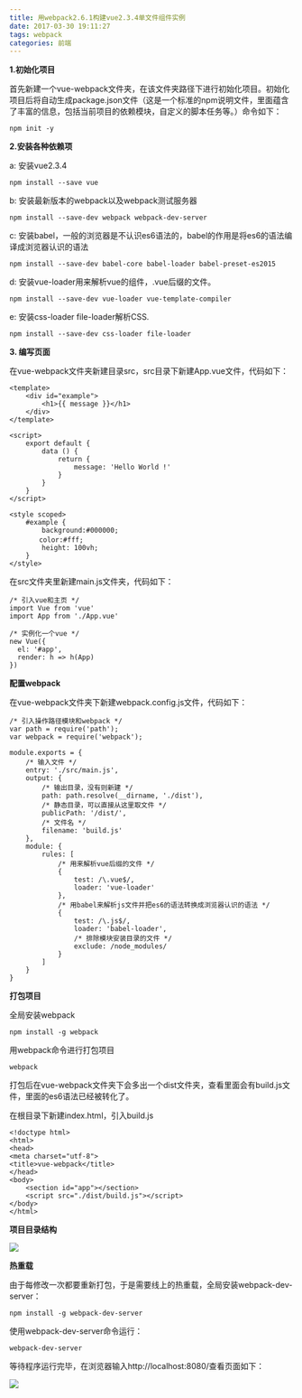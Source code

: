 ```yaml
---
title: 用webpack2.6.1构建vue2.3.4单文件组件实例
date: 2017-03-30 19:11:27
tags: webpack
categories: 前端
---
```



**1.初始化项目**

首先新建一个vue-webpack文件夹，在该文件夹路径下进行初始化项目。初始化项目后将自动生成package.json文件（这是一个标准的npm说明文件，里面蕴含了丰富的信息，包括当前项目的依赖模块，自定义的脚本任务等。）命令如下：

    npm init -y 

**2.安装各种依赖项**

a: 安装vue2.3.4

    npm install --save vue

b: 安装最新版本的webpack以及webpack测试服务器

    npm install --save-dev webpack webpack-dev-server

c: 安装babel，一般的浏览器是不认识es6语法的，babel的作用是将es6的语法编译成浏览器认识的语法

    npm install --save-dev babel-core babel-loader babel-preset-es2015

d: 安装vue-loader用来解析vue的组件，.vue后缀的文件。

    npm install --save-dev vue-loader vue-template-compiler

e: 安装css-loader file-loader解析CSS.

    npm install --save-dev css-loader file-loader 

**3. 编写页面**

在vue-webpack文件夹新建目录src，src目录下新建App.vue文件，代码如下：

    <template>
        <div id="example">
            <h1>{{ message }}</h1>
        </div>
    </template>
    
    <script>
        export default {
            data () {
                return {
                    message: 'Hello World !'
                }
            }
        }
    </script>
    
    <style scoped>
        #example {
            background:#000000;
        　　color:#fff;
            height: 100vh;
        }
    </style>


在src文件夹里新建main.js文件夹，代码如下：


    /* 引入vue和主页 */
    import Vue from 'vue'
    import App from './App.vue'
    
    /* 实例化一个vue */
    new Vue({
      el: '#app',
      render: h => h(App)
    })


**配置webpack**

在vue-webpack文件夹下新建webpack.config.js文件，代码如下：

    /* 引入操作路径模块和webpack */
    var path = require('path');
    var webpack = require('webpack');
    
    module.exports = {
        /* 输入文件 */
        entry: './src/main.js',
        output: {
            /* 输出目录，没有则新建 */
            path: path.resolve(__dirname, './dist'),
            /* 静态目录，可以直接从这里取文件 */
            publicPath: '/dist/',
            /* 文件名 */
            filename: 'build.js'
        },
        module: {
            rules: [
                /* 用来解析vue后缀的文件 */
                {
                    test: /\.vue$/,
                    loader: 'vue-loader'
                },
                /* 用babel来解析js文件并把es6的语法转换成浏览器认识的语法 */
                {
                    test: /\.js$/,
                    loader: 'babel-loader',
                    /* 排除模块安装目录的文件 */
                    exclude: /node_modules/
                }
            ]
        }
    }


**打包项目**

全局安装webpack

    npm install -g webpack

用webpack命令进行打包项目

    webpack

打包后在vue-webpack文件夹下会多出一个dist文件夹，查看里面会有build.js文件，里面的es6语法已经被转化了。



在根目录下新建index.html，引入build.js

    <!doctype html>
    <html>
    <head>
    <meta charset="utf-8">
    <title>vue-webpack</title>
    </head>
    <body>
        <section id="app"></section>
        <script src="./dist/build.js"></script>
    </body>
    </html>

**项目目录结构**

![](https://yxyuxuan.github.io/WeiXinErrorImages/vue-webpack1.png)

**热重载**

由于每修改一次都要重新打包，于是需要线上的热重载，全局安装webpack-dev-server：

    npm install -g webpack-dev-server 

使用webpack-dev-server命令运行：

    webpack-dev-server 

等待程序运行完毕，在浏览器输入http://localhost:8080/查看页面如下：

![](https://yxyuxuan.github.io/WeiXinErrorImages/vue-webpack.png)


